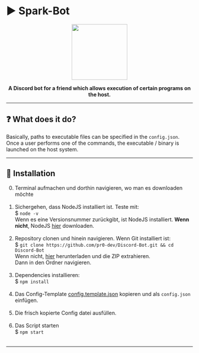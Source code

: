 # :arrow_forward: Spark-Bot

<p align="center"><img height="150" width="auto" src=https://i.imgur.com/bGU0x4k.png" /></p>
<p align="center"><b>A Discord bot for a friend which allows execution of certain programs on the host. </b></p>
<hr>

## :question: What does it do?

Basically, paths to executable files can be specified in the `config.json`. <br>
Once a user performs one of the commands, the executable / binary is launched on the host system. 

<hr>

## :wrench: Installation

0. Terminal aufmachen und dorthin navigieren, wo man es downloaden möchte <br><br>
1. Sichergehen, dass NodeJS installiert ist. Teste mit: <br>
$ `node -v` <br>
Wenn es eine Versionsnummer zurückgibt, ist NodeJS installiert.
 **Wenn nicht**, NodeJS <a href="https://nodejs.org/en/download/package-manager/">hier</a> downloaden. <br><br>
2. Repository clonen und hinein navigieren. Wenn Git installiert ist: <br>
$ `git clone https://github.com/pr0-dev/Discord-Bot.git && cd Discord-Bot` <br>
Wenn nicht, <a href="https://github.com/pr0-dev/Discord-Bot/archive/master.zip">hier</a> herunterladen und die ZIP extrahieren. <br>
Dann in den Ordner navigieren.<br><br>
3. Dependencies installieren: <br>
$ `npm install`<br><br>
4. Das Config-Template [config.template.json](https://github.com/NLDev/Spark-Bot/blob/master/config.template.json) kopieren und als `config.json` einfügen.<br><br>
5. Die frisch kopierte Config datei ausfüllen. <br><br>
6. Das Script starten <br>
$ `npm start` <br><br>

<hr>
